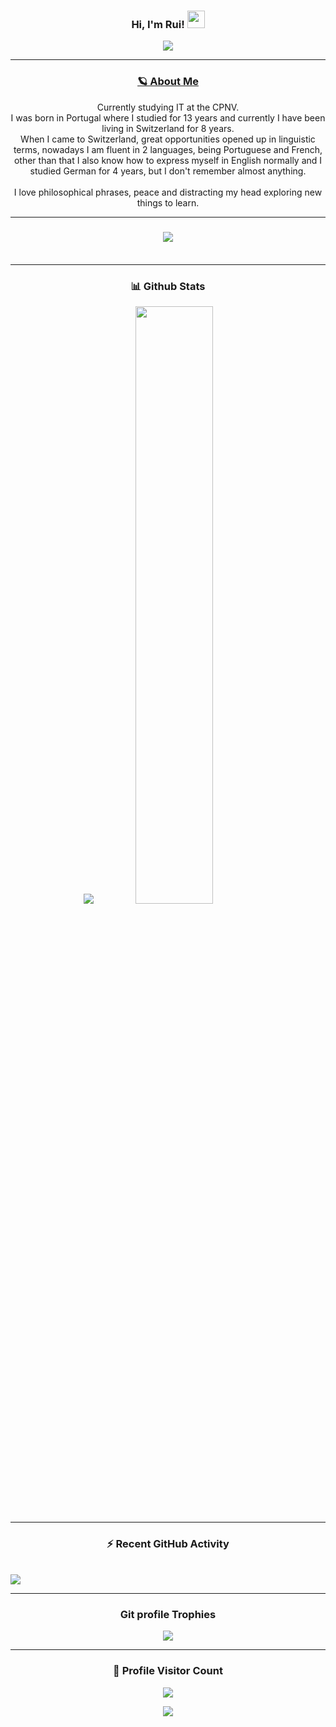 <h3 align="center">
    Hi, I'm Rui!
    <img src="https://media.giphy.com/media/hvRJCLFzcasrR4ia7z/giphy.gif" width="28">
</h3>

<p align="center">
    <a href="https://github.com/Ruimmp/Ruimmp"><img
            src="https://readme-typing-svg.herokuapp.com?size=24&duration=6000&color=32FEFFFF&center=true&vCenter=true&lines=Welcome+to+my+Github+page;My+name+is+Rui;I'm+studying+IT+at+the+CPNV"></a>
</p>

---

<a href="http://ruimmp.me/"><h3 align="center">🪐 About Me</h3></a>
<p align="center">
    Currently studying IT at the CPNV.<br>
    I was born in Portugal where I studied for 13 years and currently I have been living in Switzerland for 8 years.<br>
    When I came to Switzerland, great opportunities opened up in linguistic terms, nowadays I am fluent in
    2 languages, being Portuguese and French, other than that I also know how to express myself in English normally
    and I studied German for 4 years, but I don't remember almost anything.<br><br>
    I love philosophical phrases, peace and distracting my head exploring new things to learn.
</p>

---
<h3 align="center">
    <img src="https://lanyard.cnrad.dev/api/803658045736878080"> <br/><br/>
</p>

---

<h3 align="center">📊 Github Stats</h3>
<p align="center">
    <img height:"10%"
        src="https://github-readme-streak-stats.herokuapp.com/?user=Ruimmp&theme=algolia&hide_border=true" />
    <img width="49.5%"
        src="https://github-readme-stats.vercel.app/api/?username=Ruimmp&theme=algolia&hide_border=true&show_icons=true" />
</p>

---

<h3 align="center">⚡ Recent GitHub Activity</h3>
<br />
<a href="https://github.com/Ruimmp"><img
        src="https://activity-graph.herokuapp.com/graph?username=Ruimmp&custom_title=Ruimmp's%20Contribution%20Graph&theme=react-dark" /></a>
<br />

---

<h3 align="center"> Git profile Trophies</h3>
<p align="center">
    <a href="https://github.com/ryo-ma/github-profile-trophy"><img
            src="https://github-profile-trophy.vercel.app/?username=Ruimmp&layout=compact&theme=algolia" /></a>
</p>

---

<h3 align="center">📍 Profile Visitor Count</h3>
<p align="center">
    <img src="https://profile-counter.glitch.me/Ruimmp/count.svg" />
</p>

<p align="center">
    <img src="https://github.com/Ruimmp/Ruimmp/blob/output/github-contribution-grid-snake.svg" />
</p>
